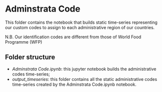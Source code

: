 # Adminstrata Code

This folder contains the notebook that builds static time-series representing our custom codes to assign to each administrative region of our countries.

N.B. Our identification codes are different from those of World Food Programme (WFP)

## Folder structure

- *Adminstrata Code.ipynb*: this jupyter notebook builds the administrative codes time-series;
- *output_timeseries*: this folder contains all the static administrative codes time-series created by the Adminstrata Code.ipynb notebook.

